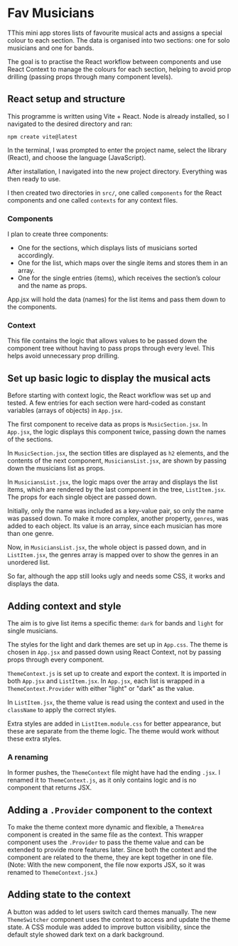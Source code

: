 # Fav Musicians

TThis mini app stores lists of favourite musical acts and assigns a special colour to each section. The data is organised into two sections: one for solo musicians and one for bands.

The goal is to practise the React workflow between components and use React Context to manage the colours for each section, helping to avoid prop drilling (passing props through many component levels).

## React setup  and structure

This programme is written using Vite + React.
Node is already installed, so I navigated to the desired directory and ran:
```
npm create vite@latest
```
In the terminal, I was prompted to enter the project name, select the library (React), and choose the language (JavaScript).

After installation, I navigated into the new project directory. Everything was then ready to use.

I then created two directories in `src/`, one called `components` for the React components and one called `contexts` for any context files.

### Components
I plan to create three components:

- One for the sections, which displays lists of musicians sorted accordingly.
- One for the list, which maps over the single items and stores them in an array.
- One for the single entries (items), which receives the section’s colour and the name as props.

App.jsx will hold the data (names) for the list items and pass them down to the components.

### Context
This file contains the logic that allows values to be passed down the component tree without having to pass props through every level. This helps avoid unnecessary prop drilling.

## Set up basic logic to display the musical acts

Before starting with context logic, the React workflow was set up and tested. A few entries for each section were hard-coded as constant variables (arrays of objects) in `App.jsx`.

The first component to receive data as props is `MusicSection.jsx`. In `App.jsx`, the logic displays this component twice, passing down the names of the sections.

In `MusicSection.jsx`, the section titles are displayed as `h2` elements, and the contents of the next component, `MusiciansList.jsx`, are shown by passing down the musicians list as props.

In `MusiciansList.jsx`, the logic maps over the array and displays the list items, which are rendered by the last component in the tree, `ListItem.jsx`. The props for each single object are passed down.

Initially, only the name was included as a key-value pair, so only the name was passed down. To make it more complex, another property, `genres`, was added to each object. Its value is an array, since each musician has more than one genre.

Now, in `MusiciansList.jsx`, the whole object is passed down, and in `ListItem.jsx`, the genres array is mapped over to show the genres in an unordered list.

So far, although the app still looks ugly and needs some CSS, it works and displays the data.

## Adding context and style

The aim is to give list items a specific theme: `dark` for bands and `light` for single musicians.

The styles for the light and dark themes are set up in `App.css`. The theme is chosen in `App.jsx` and passed down using React Context, not by passing props through every component.

`ThemeContext.js` is set up to create and export the context. It is imported in both `App.jsx` and `ListItem.jsx`. In `App.jsx`, each list is wrapped in a `ThemeContext.Provider` with either "light" or "dark" as the value.

In `ListItem.jsx`, the theme value is read using the context and used in the `className` to apply the correct styles.

Extra styles are added in `ListItem.module.css` for better appearance, but these are separate from the theme logic. The theme would work without these extra styles.

### A renaming
In former pushes, the `ThemeContext` file might have had the ending `.jsx`. I renamed it to `ThemeContext.js`, as it only contains logic and is no component that returns JSX.

## Adding a `.Provider` component to the context
To make the theme context more dynamic and flexible, a `ThemeArea` component is created in the same file as the context. This wrapper component uses the `.Provider` to pass the theme value and can be extended to provide more features later. Since both the context and the component are related to the theme, they are kept together in one file.
(Note: With the new component, the file now exports JSX, so it was renamed to `ThemeContext.jsx`.)

## Adding state to the context
A button was added to let users switch card themes manually. The new `ThemeSwitcher` component uses the context to access and update the theme state. A CSS module was added to improve button visibility, since the default style showed dark text on a dark background.

